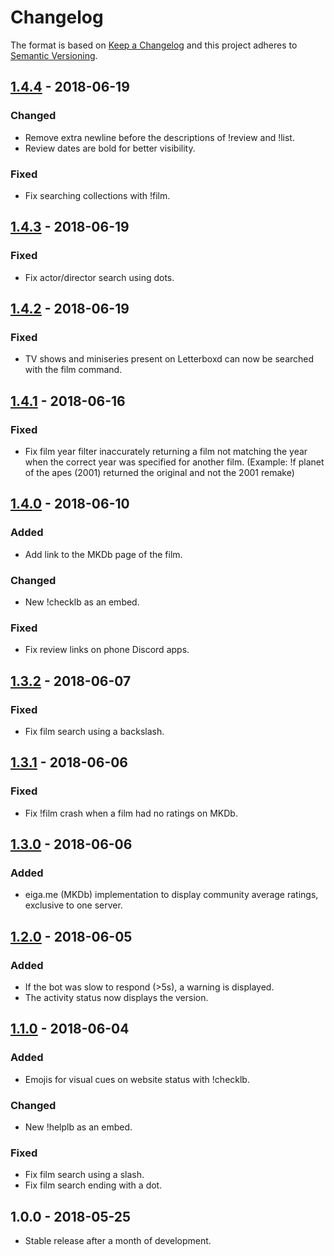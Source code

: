 # Changelog

The format is based on [Keep a Changelog](http://keepachangelog.com/en/1.0.0/) and this project adheres to [Semantic Versioning](http://semver.org/spec/v2.0.0.html).

## [1.4.4](https://gitlab.com/Porkepik/PublicLetterboxdDiscordBot/compare/v1.4.3...v1.4.4) - 2018-06-19
### Changed
- Remove extra newline before the descriptions of !review and !list.
- Review dates are bold for better visibility.

### Fixed
- Fix searching collections with !film.

## [1.4.3](https://gitlab.com/Porkepik/PublicLetterboxdDiscordBot/compare/v1.4.2...v1.4.3) - 2018-06-19
### Fixed
- Fix actor/director search using dots.

## [1.4.2](https://gitlab.com/Porkepik/PublicLetterboxdDiscordBot/compare/v1.4.1...v1.4.2) - 2018-06-19
### Fixed
- TV shows and miniseries present on Letterboxd can now be searched with the film command.

## [1.4.1](https://gitlab.com/Porkepik/PublicLetterboxdDiscordBot/compare/v1.4.0...v1.4.1) - 2018-06-16
### Fixed
- Fix film year filter inaccurately returning a film not matching the year when the correct year was specified for another film. (Example: !f planet of the apes (2001) returned the original and not the 2001 remake)

## [1.4.0](https://gitlab.com/Porkepik/PublicLetterboxdDiscordBot/compare/v1.3.2...v1.4.0) - 2018-06-10
### Added
- Add link to the MKDb page of the film.

### Changed
- New !checklb as an embed.

### Fixed
- Fix review links on phone Discord apps.

## [1.3.2](https://gitlab.com/Porkepik/PublicLetterboxdDiscordBot/compare/v1.3.1...v1.3.2) - 2018-06-07
### Fixed
- Fix film search using a backslash.

## [1.3.1](https://gitlab.com/Porkepik/PublicLetterboxdDiscordBot/compare/v1.3.0...v1.3.1) - 2018-06-06
### Fixed
- Fix !film crash when a film had no ratings on MKDb.

## [1.3.0](https://gitlab.com/Porkepik/PublicLetterboxdDiscordBot/compare/v1.2.0...v1.3.0) - 2018-06-06
### Added
- eiga.me (MKDb) implementation to display community average ratings, exclusive to one server.

## [1.2.0](https://gitlab.com/Porkepik/PublicLetterboxdDiscordBot/compare/v1.1.0...v1.2.0) - 2018-06-05
### Added
- If the bot was slow to respond (>5s), a warning is displayed.
- The activity status now displays the version.

## [1.1.0](https://gitlab.com/Porkepik/PublicLetterboxdDiscordBot/compare/v1...v1.1.0) - 2018-06-04
### Added
- Emojis for visual cues on website status with !checklb.

### Changed
- New !helplb as an embed.

### Fixed
- Fix film search using a slash.
- Fix film search ending with a dot.

## 1.0.0 - 2018-05-25
- Stable release after a month of development.
